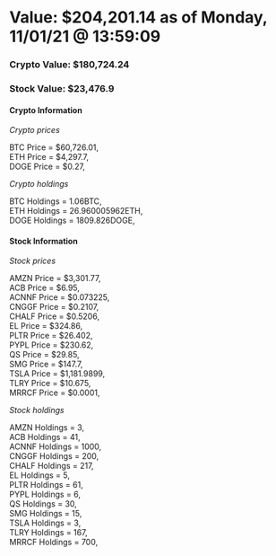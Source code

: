 # Value: $204,201.14 as of Monday, 11/01/21 @ 13:59:09 

### Crypto Value: $180,724.24

### Stock Value: $23,476.9

#### Crypto Information 
*Crypto prices* 

BTC Price = $60,726.01,  
ETH Price = $4,297.7,  
DOGE Price = $0.27,  


*Crypto holdings* 

BTC Holdings = 1.06BTC,  
ETH Holdings = 26.960005962ETH,  
DOGE Holdings = 1809.826DOGE,  


#### Stock Information 

*Stock prices* 

AMZN Price = $3,301.77,  
ACB Price = $6.95,  
ACNNF Price = $0.073225,  
CNGGF Price = $0.2107,  
CHALF Price = $0.5206,  
EL Price = $324.86,  
PLTR Price = $26.402,  
PYPL Price = $230.62,  
QS Price = $29.85,  
SMG Price = $147.7,  
TSLA Price = $1,181.9899,  
TLRY Price = $10.675,  
MRRCF Price = $0.0001,  


*Stock holdings* 

AMZN Holdings = 3,  
ACB Holdings = 41,  
ACNNF Holdings = 1000,  
CNGGF Holdings = 200,  
CHALF Holdings = 217,  
EL Holdings = 5,  
PLTR Holdings = 61,  
PYPL Holdings = 6,  
QS Holdings = 30,  
SMG Holdings = 15,  
TSLA Holdings = 3,  
TLRY Holdings = 167,  
MRRCF Holdings = 700,  


